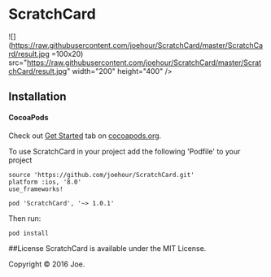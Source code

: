 # ScratchCard
![](https://raw.githubusercontent.com/joehour/ScratchCard/master/ScratchCard/result.jpg =100x20)
src="https://raw.githubusercontent.com/joehour/ScratchCard/master/ScratchCard/result.jpg" width="200" height="400" />
## Installation

#### CocoaPods

Check out [Get Started](https://guides.cocoapods.org/using/getting-started.html) tab on [cocoapods.org](http://cocoapods.org/).

To use ScratchCard in your project add the following 'Podfile' to your project

	source 'https://github.com/joehour/ScratchCard.git'
	platform :ios, '8.0'
	use_frameworks!

	pod 'ScratchCard', '~> 1.0.1'

Then run:

    pod install

##License
ScratchCard is available under the MIT License.

Copyright © 2016 Joe.
